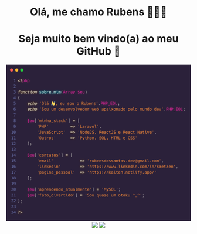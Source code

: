 <h1 align="center">Olá, me chamo Rubens 👨🏿‍💻 </h1>
<h1 align="center">Seja muito bem vindo(a) ao meu GitHub 💜 </h1>
  
<p align="center" style="margin: 0; padding:0">
  <img width="800px" style="margin: 0; padding:0" src="main(2).png" border="0">
</p>

<p align="center" style="margin: 0; padding:0">
  <img width="400px" src="https://github-readme-stats.vercel.app/api/top-langs/?username=kaetaen&hide=html&layout=compact&theme=radical" />
  <img width="400px" src="https://github-readme-stats.vercel.app/api?username=kaetaen&theme=radical&show_icons=true" />
</p>


<!--

function sobre_mim(Array $eu)
{
    echo 'Olá 👋, eu sou o Rubens'.PHP_EOL;
    echo 'Sou um desenvolvedor web apaixonado pelo mundo dev'.PHP_EOL;

    $eu['minha_stack'] = [
        'PHP'         => 'Laravel',
    	'JavaScript'  => 'NodeJS, ReactJS e React Native',
    	'Outros'      => 'Python, SQL, HTML e CSS'
  	];

  	$eu['contatos'] = [
    	'email'           => 'rubensdossantos.dev@gmail.com',
    	'linkedin'        => 'https://www.linkedin.com/in/kaetaen',
    	'pagina_pessoal'  => 'https://kaiten.netlify.app/'
  	];

  	$eu['aprendendo_atualmente'] = 'MySQL';
  	$eu['fato_divertido'] = 'Sou quase um otaku ^_^';
};

-->
